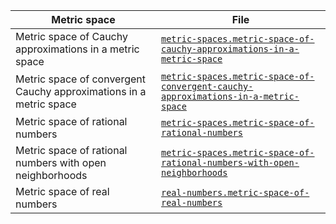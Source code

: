 | Metric space                                                       | File                                                                                                                                                                      |
| ------------------------------------------------------------------ | ------------------------------------------------------------------------------------------------------------------------------------------------------------------------- |
| Metric space of Cauchy approximations in a metric space            | [`metric-spaces.metric-space-of-cauchy-approximations-in-a-metric-space`](metric-spaces.metric-space-of-cauchy-approximations-in-a-metric-space.md)                       |
| Metric space of convergent Cauchy approximations in a metric space | [`metric-spaces.metric-space-of-convergent-cauchy-approximations-in-a-metric-space`](metric-spaces.metric-space-of-convergent-cauchy-approximations-in-a-metric-space.md) |
| Metric space of rational numbers                                   | [`metric-spaces.metric-space-of-rational-numbers`](metric-spaces.metric-space-of-rational-numbers.md)                                                                     |
| Metric space of rational numbers with open neighborhoods           | [`metric-spaces.metric-space-of-rational-numbers-with-open-neighborhoods`](metric-spaces.metric-space-of-rational-numbers-with-open-neighborhoods.md)                     |
| Metric space of real numbers                                       | [`real-numbers.metric-space-of-real-numbers`](real-numbers.metric-space-of-real-numbers.md)                                                                               |
